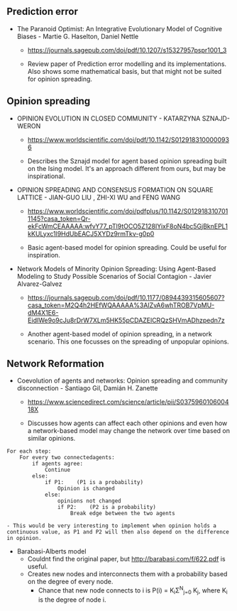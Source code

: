 ## Prediction error

- The Paranoid Optimist: An Integrative Evolutionary Model of Cognitive Biases - Martie G. Haselton, Daniel Nettle

	- https://journals.sagepub.com/doi/pdf/10.1207/s15327957pspr1001_3

	- Review paper of Prediction error modelling and its implementations. Also shows some mathematical basis, but that might not be suited for opinion spreading.


## Opinion spreading

- OPINION EVOLUTION IN CLOSED COMMUNITY - KATARZYNA SZNAJD-WERON

	- https://www.worldscientific.com/doi/pdf/10.1142/S0129183100000936

	- Describes the Sznajd model for agent based opinion spreading built on the Ising model. It's an approach different from ours, but may be inspirational.


- OPINION SPREADING AND CONSENSUS FORMATION ON SQUARE LATTICE - JIAN-GUO LIU , ZHI-XI WU and FENG WANG

	- https://www.worldscientific.com/doi/pdfplus/10.1142/S0129183107011145?casa_token=Qr-ekFcWmCEAAAAA:wfvY77_pTl9tOCO5Z128IYixF8oN4bc5GjBknEPL1kKULyxc1l9HdUbEACJ5XYDz9rmTkv-g0p0

	- Basic agent-based model for opinion spreading. Could be useful for inspiration.


- Network Models of Minority Opinion Spreading: Using Agent-Based Modeling to Study Possible Scenarios of Social Contagion - Javier Alvarez-Galvez

	- https://journals.sagepub.com/doi/pdf/10.1177/0894439315605607?casa_token=M2Q4h2HEfWQAAAAA%3AIZvA6whTROB7VpMU-dM4X1E6-EidIWe9o9cJu8rDrW7XLm5HK55pCDAZElCRQzSHVmADhzpedn7z

	- Another agent-based model of opinion spreading, in a network scenario. This one focusses on the spreading of unpopular opinions.


## Network Reformation

- Coevolution of agents and networks: Opinion spreading and community 
disconnection - Santiago Gil, Damián H. Zanette

	- https://www.sciencedirect.com/science/article/pii/S037596010600418X

	- Discusses how agents can affect each other opinions and even 
how a network-based model may change the network over time based on 
similar opinions.
~~~~
For each step:
	For every two connectedagents:
		if agents agree:
			Continue
		else:
			if P1:    (P1 is a probability)
				Opinion is changed
			else:
				opinions not changed
				if P2:    (P2 is a probability)
					Break edge between the two agents
~~~~
	- This would be very interesting to implement when opinion holds a continuous value, as P1 and P2 will then also depend on the difference in opinion.

- Barabasi-Alberts model
	- Couldnt find the original paper, but http://barabasi.com/f/622.pdf is useful.
	- Creates new nodes and interconnects them with a probability based on the degree of every node.
		- Chance that new node connects to i is P(i) = K<sub>i</sub>&Sigma;<sup>N</sup><sub>j=0</sub> K<sub>j</sub>, where K<sub>i</sub> is the degree of node i.
